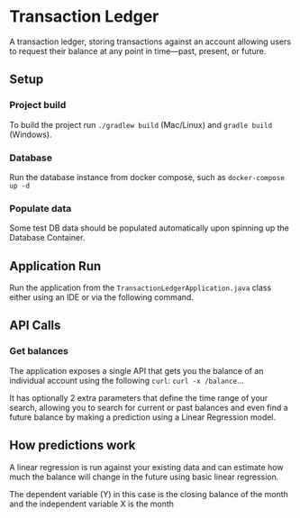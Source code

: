 # Transaction Ledger
A transaction ledger, storing transactions against an account allowing users to request their balance at any
point in time—past, present, or future.

## Setup
### Project build
To build the project run `./gradlew build` (Mac/Linux) and `gradle build` (Windows).

### Database 
Run the database instance from docker compose, such as `docker-compose up -d`

### Populate data
Some test DB data should be populated automatically upon spinning up the Database Container.



## Application Run
Run the application from the `TransactionLedgerApplication.java` class either using an IDE or via the following command.

## API Calls
### Get balances
The application exposes a single API that gets you the balance of an individual account using the following `curl`:
`curl -x /balance`...

It has optionally 2 extra parameters that define the time range of your search, allowing you to search for current or past balances and even find 
a future balance by making a prediction using a Linear Regression model.


## How predictions work
A linear regression is run against your existing data and can estimate how much the balance will change in the future using basic linear regression. 

The dependent variable (Y) in this case is the closing balance of the month and the independent variable X is the month